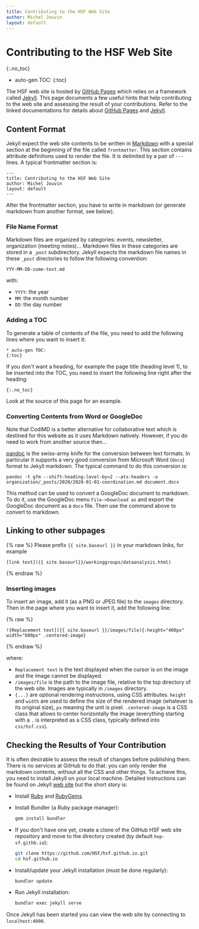 ```yaml
---
title: Contributing to the HSF Web Site
author: Michel Jouvin
layout: default
---
```


# Contributing to the HSF Web Site
{:.no_toc}

* auto-gen TOC:
{:toc}

The HSF web site is hosted by [GitHub Pages](https://pages.github.com) which relies on a framework called 
[Jekyll](https://jekyllrb.com). This page documents a few useful hints that help contributing to the web site 
and assessing the result of your contributions. Refer to the linked documentations for details about [
GitHub Pages](https://pages.github.com) and [Jekyll](https://jekyllrb.com).



## Content Format

Jekyll expect the web site contents to be written in [Markdown](https://docs.github.com/en/get-started/writing-on-github/getting-started-with-writing-and-formatting-on-github/basic-writing-and-formatting-syntax) with 
a special section at the beginning of the file called `frontmatter`. This section contains attribute definitions used to render the file. It is delimited by a pair of `---` lines. A typical frontmatter section is:

```
---
title: Contributing to the HSF Web Site
author: Michel Jouvin
layout: default
---
```

After the frontmatter section, you have to write in markdown (or generate markdown from another format, see below).


### File Name Format

Markdown files are organized by categories: events, newsletter, organization (meeting notes)...
Markdown files in these categories are stored in a `_post` subdirectory. Jekyll expects the markdown file names 
in these `_post` directories to follow the following convention:

```
YYY-MM-DD-some-text.md
```

with:

* `YYYY`: the year
* `MM`: the month number
* `DD`: the day number


### Adding a TOC

To generate a table of contents of the file, you need to add the following lines where you want to insert it:

```
* auto-gen TOC:
{:toc}
```

If you don't want a heading, for example the page title (heading level 1), to be inserted into the TOC, you need to insert the following line right after the heading:

```
{:.no_toc}
```

Look at the source of this page for an example.


### Converting Contents from Word or GoogleDoc

Note that CodiMD is a better alternative for collaborative text which is destined for
this website as it uses Markdown natively. However, if you do need to work from another
source then...

[pandoc](http://pandoc.org) is the swiss-army knife for the conversion between text formats. In particular it supports a very good conversion from Microsoft Word (`docx`) format to Jekyll markdown. The typical command to do this conversion is:

```
pandoc -t gfm --shift-heading-level-by=2 --atx-headers -o organization/_posts/2020/2020-01-01-coordination.md document.docx
```

This method can be used to convert a GoogleDoc document to markdown. To do it, use the GoogleDoc menu `File->Download as` and export the GoogleDoc document as a `docx` file. Then use the command above to convert to markdown.

## Linking to other subpages

{% raw %}
Please prefix `{{ site.baseurl }}` in your markdown links, for example

```
[link text]({{ site.baseurl}}/workinggroups/dataanalysis.html)
```
{% endraw %}

### Inserting images

To insert an image, add it (as a PNG or JPEG file) to the `images` directory. Then in the page where you want to insert
it, add the following line:

{% raw %}
```
![Replacement text]({{ site.baseurl }}/images/file){:height="400px" width="600px" .centered-image}
```
{% endraw %}

where:

* `Replacement text` is the text displayed when the cursor is on the image and the image cannot be displayed.
* `/images/file` is the path to the image file, relative to the top directory of the web site. Images are typically in
`/images` directory.
* `{...}` are optional rendering instructions, using CSS attributes. `height` and `width` are used to define the size of the
rendered image (whatever is its original size), `px` meaning the unit is pixel. `.centered-image` is a CSS class that
allows to center horizontally the image (everything starting with a `.` is interpreted as a CSS class, typically defined
into `css/hsf.css`).

## Checking the Results of Your Contribution

It is often desirable to assess the result of changes before publishing them. There is no services at GitHub to do that: 
you can only render the markdown contents, without all the CSS and other things. To achieve this, you need to install 
Jekyll on your local machine. Detailed instructions can be found on Jekyll [web site](https://jekyllrb.com/docs/installation/) 
but the short story is:

* Install [Ruby](https://www.ruby-lang.org/en/downloads/) and [RubyGems](https://rubygems.org/pages/download)
* Install Bundler (a Ruby package manager):

  ```bash
  gem install bundler
  ```

* If you don't have one yet, create a clone of the GitHub HSF web site repository and move to the directory created (by default `hep-sf.githb.io`):

  ```bash
  git clone https://github.com/HSF/hsf.github.io.git
  cd hsf.github.io
  ```

* Install/update your Jekyll installation (must be done regularly):

  ```bash
  bundler update
  ```

* Run Jekyll installation:

  ```bash
  bundler exec jekyll serve
  ```


Once Jekyll has been started you can view the web site by connecting to `localhost:4000`.

